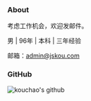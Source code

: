 ### About
考虑工作机会，欢迎发邮件。

男 | 96年 | 本科 | 三年经验

邮箱：admin@jskou.com

### GitHub
![kouchao's github](https://github-readme-stats.vercel.app/api?username=kouchao&show_icons=true&title_color=FF4C3B&icon_color=FFD034&text_color=333333&bg_color=ffffff)
